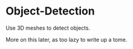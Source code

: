 Object-Detection
================

Use 3D meshes to detect objects.

More on this later, as too lazy to write up a tome.
